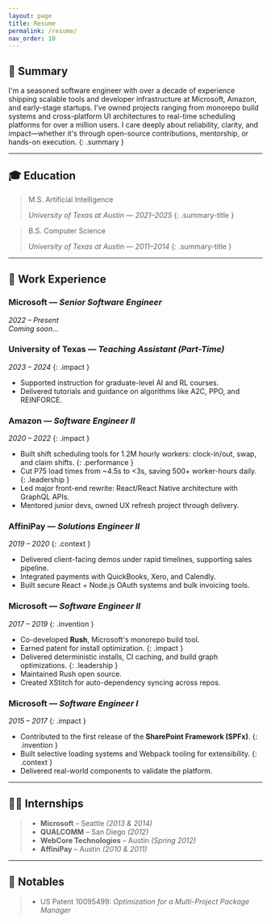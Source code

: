 ```yaml
---
layout: page
title: Resume
permalink: /resume/
nav_order: 10
---
```


## 📌 Summary

I'm a seasoned software engineer with over a decade of experience shipping scalable tools and developer infrastructure at Microsoft, Amazon, and early-stage startups. I’ve owned projects ranging from monorepo build systems and cross-platform UI architectures to real-time scheduling platforms for over a million users. I care deeply about reliability, clarity, and impact—whether it's through open-source contributions, mentorship, or hands-on execution.
{: .summary }

---

## 🎓 Education

>  M.S. Artificial Intelligence  
>
> *University of Texas at Austin* — *2021–2025*
{: .summary-title }

>  B.S. Computer Science  
>
> *University of Texas at Austin* — *2011–2014*
{: .summary-title }

---

## 💼 Work Experience

### Microsoft — *Senior Software Engineer*  
*2022 – Present*  
*Coming soon...*

### University of Texas — *Teaching Assistant (Part-Time)*  
*2023 – 2024*
{: .impact }
- Supported instruction for graduate-level AI and RL courses.
- Delivered tutorials and guidance on algorithms like A2C, PPO, and REINFORCE.

### Amazon — *Software Engineer II*  
*2020 – 2022*
{: .impact }
- Built shift scheduling tools for 1.2M hourly workers: clock-in/out, swap, and claim shifts.
{: .performance }
- Cut P75 load times from ~4.5s to <3s, saving 500+ worker-hours daily.
{: .leadership }
- Led major front-end rewrite: React/React Native architecture with GraphQL APIs.
- Mentored junior devs, owned UX refresh project through delivery.

### AffiniPay — *Solutions Engineer II*  
*2019 – 2020*
{: .context }
- Delivered client-facing demos under rapid timelines, supporting sales pipeline.
- Integrated payments with QuickBooks, Xero, and Calendly.
- Built secure React + Node.js OAuth systems and bulk invoicing tools.

### Microsoft — *Software Engineer II*  
*2017 – 2019*
{: .invention }
- Co-developed **Rush**, Microsoft's monorepo build tool.
- Earned patent for install optimization.
{: .impact }
- Delivered deterministic installs, CI caching, and build graph optimizations.
{: .leadership }
- Maintained Rush open source.
- Created XStitch for auto-dependency syncing across repos.

### Microsoft — *Software Engineer I*  
*2015 – 2017*
{: .impact }
- Contributed to the first release of the **SharePoint Framework (SPFx)**.
{: .invention }
- Built selective loading systems and Webpack tooling for extensibility.
{: .context }
- Delivered real-world components to validate the platform.

---

## 🧑‍💻 Internships

> - **Microsoft** – Seattle *(2013 & 2014)*  
> - **QUALCOMM** – San Diego *(2012)*  
> - **WebCore Technologies** – Austin *(Spring 2012)*  
> - **AffiniPay** – Austin *(2010 & 2011)*

---

## 🏅 Notables

> - US Patent 10095499: *Optimization for a Multi-Project Package Manager*  

